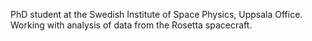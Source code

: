 PhD student at the Swedish Institute of Space Physics, Uppsala Office.
Working with analysis of data from the Rosetta spacecraft.
